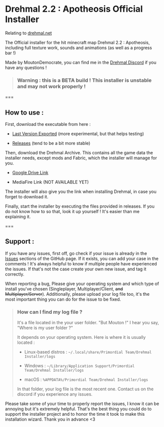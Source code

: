 # Drehmal 2.2 : Apotheosis Official Installer

Relating to [drehmal.net](https://drehmal.net) 

The Official installer for the hit minecraft map Drehmal 2.2 : Apotheosis,
including full texture work, sounds and animations (as well as a progress bar !)

Made by MoutonDemocrate, you can find me in the [Drehmal Discord](https://discord.com/invite/ECuA8nm2) if you have any questions ! 

> ### Warning : this is a BETA build ! This installer is unstable and may not work properly !

===

## How to use :

First, download the executable from here :

- [Last Version Exported](https://github.com/Drehmal-Team/wizard/tree/main/builds) (more experimental, but that helps testing)

- [Releases](https://github.com/Drehmal-Team/wizard/releases) (tend to be a bit more stable)



Then, download the Drehmal Archive. This contains all the game data the installer needs, except mods and Fabric, which the installer will manage for you.

- [Google Drive Link](https://drive.google.com/file/d/1yC9OyLTg7apIPJ5K5DZrLtnZHpROi2IG/view?usp=sharing)

- MediaFire Link (NOT AVAILABLE YET)

The installer will also give you the link when installing Drehmal, in case you forget to download it.



Finally, start the installer by executing the files provided in releases.
If you do not know how to so that, look it up yourself ! It's easier than me explaining it.

===

## Support :

If you have any issues, first off, go check if your issue is already in the [Issues](https://github.com/Drehmal-Team/wizard/issues) sections of the GitHub page. If it exists, you can add your case in the comments ! It's always helpful to know if multiple people have experienced the issues.
If that's not the case create your own new issue, and tag it correctly.

When reporting a bug, Please give your operating system and which type of install you've chosen (Singleplayer, Multiplayer/Client, ~~and Multiplayer/Server~~).
Additionally, please upload your log file too, it's the most important thing you can do for the issue to be fixed.

> ### How can I find my log file ?
> 
> It's a file located in the your user folder.
> "But Mouton !" I hear you say, "Where is my user folder ?" 
> 
> It depends on your operating system. Here is where it is usually located :
> 
> - Linux-based distros : `~/.local/share/Primordial Team/Drehmal Installer/logs` 
> 
> - Windows : `~/Library/Application Support/Primordial Team/Drehmal Installer/logs` 
> 
> - macOS : `%APPDATA%/Primordial Team/Drehmal Installer/logs` 
> 
> In that folder, your log file is the most recent one.
> Contact us on the discord if you experience any issues.

Please take some of your time to properly report the issues, I know it can be annoying but it's extremely helpful. That's the best thing you could do to support the installer project and to honor the time it took to make this installation wizard. Thank you in advance <3
